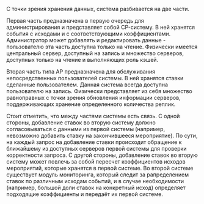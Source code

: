 С точки зрения хранения данных, система разбивается на две части.

Первая часть предназначена в первую очередь для администрирования и представляет собой CP-систему. В ней хранятся события с исходами и с соответствующими коэффициентами.
Администратор может добавлять и редактировать данные - пользователю эта часть доступна только на чтение. 
Физически имеется центральный сервер, доступный на запись и множество серверов, доступных только на чтение и выполняющих роль кэшей.

Вторая часть типа AP предназначена для обслуживания непосредственных пользователей системы. В ней хранятся ставки сделанные пользователем.
Данная система всегда доступна пользователю на запись. 
Физически представляет из себя множество равноправных с точки зрения обновления информации серверов, поддерживающих хранение определенного количества реплик.

Стоит отметить, что между частями системы есть связь. 
С одной стороны, добавление ставок во вторую систему должно согласовываться с данными из первой системы (например, невозможно добавить ставку на закончившееся мероприятие).
По сути, на каждый запрос на добавление ставки происходит обращение к ближайшему из доступных серверов первой системы для проверки корректности запроса.
С другой стороны, добавление ставок во вторую систему может повлечь за собой пересчет коэффициентов исходов мероприятий, которые хранятся в первой системе.
Во второй системе существует модуль мониторинга, который следит за рапределением ставок по различным исходам событий, и в случае необходимости (например, большой доли ставок на конкретный исход) определяет подходящие коэффициенты и передаёт их первой системе.
